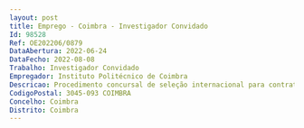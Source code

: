 ```yaml
--- 
layout: post
title: Emprego - Coimbra - Investigador Convidado
Id: 98528
Ref: OE202206/0879
DataAbertura: 2022-06-24
DataFecho: 2022-08-08
Trabalho: Investigador Convidado
Empregador: Instituto Politécnico de Coimbra
Descricao: Procedimento concursal de seleção internacional para contratação de um(a) (1) Investigador(a) Doutorado(a) Equiparado(a) a Investigador Auxiliar, através de contrato de trabalho em funções públicas a termo resolutivo certo no Instituto de Investigação Aplicada (i2A) do Instituto Politécnico de Coimbra, para o exercício de atividades de investigação científica e desenvolvimento tecnológico, na área científica de Biomecânica. O presente concurso é aberto ao abrigo do Contrato Programa celebrado com a FCT em 2 de fevereiro de 2022 com a referência CEECINST 00077 2021, no âmbito do Procedimento Concursal de Apoio Institucional.
CodigoPostal: 3045-093 COIMBRA
Concelho: Coimbra
Distrito: Coimbra
--- 
```

